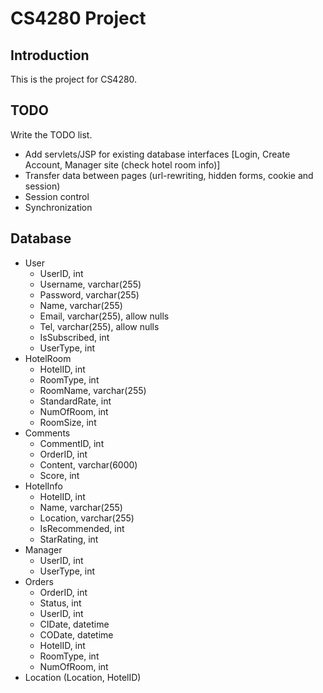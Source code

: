 # CS4280 Project
## Introduction
This is the project for CS4280.
## TODO
Write the TODO list.
- Add servlets/JSP for existing database interfaces [Login, Create Account, Manager site (check hotel room info)]
- Transfer data between pages (url-rewriting, hidden forms, cookie and session)
- Session control
- Synchronization

## Database
- User
    * UserID, int
    * Username, varchar(255)
    * Password, varchar(255)
    * Name, varchar(255)
    * Email, varchar(255), allow nulls
    * Tel, varchar(255), allow nulls
    * IsSubscribed, int
    * UserType, int
- HotelRoom
    * HotelID, int
    * RoomType, int
    * RoomName, varchar(255)
    * StandardRate, int
    * NumOfRoom, int
    * RoomSize, int
- Comments
    * CommentID, int
    * OrderID, int
    * Content, varchar(6000)
    * Score, int
- HotelInfo
    * HotelID, int
    * Name, varchar(255)
    * Location, varchar(255)
    * IsRecommended, int
    * StarRating, int
- Manager
    * UserID, int
    * UserType, int
- Orders
    * OrderID, int
    * Status, int
    * UserID, int
    * CIDate, datetime
    * CODate, datetime
    * HotelID, int
    * RoomType, int
    * NumOfRoom, int
- Location (Location, HotelID)